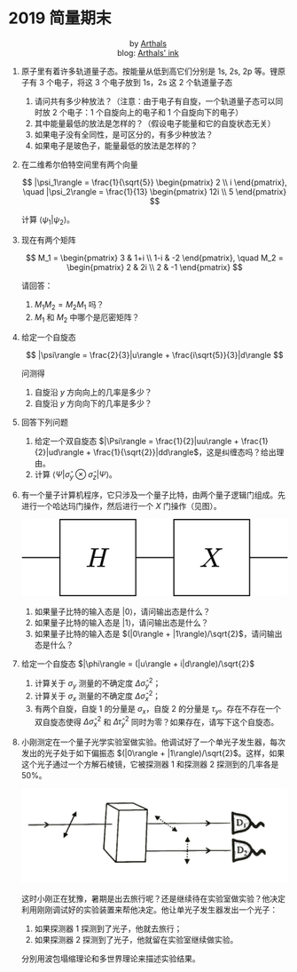 # 2019 简量期末

<center>
  by <a href="https://github.com/zhuozhiyongde"> Arthals</a>
  <br/>
  blog: <a href="https://arthals.ink">Arthals' ink</a>
</center>

1. 原子里有着许多轨道量子态。按能量从低到高它们分别是 1s, 2s, 2p 等。锂原子有 3 个电子，将这 3 个电子放到 1s，2s 这 2 个轨道量子态

    1. 请问共有多少种放法？（注意：由于电子有自旋，一个轨道量子态可以同时放 2 个电子：1 个自旋向上的电子和 1 个自旋向下的电子）
    1. 其中能量最低的放法是怎样的？（假设电子能量和它的自旋状态无关）
    1. 如果电子没有全同性，是可区分的，有多少种放法？
    1. 如果电子是玻色子，能量最低的放法是怎样的？

2. 在二维希尔伯特空间里有两个向量

    $$
    |\psi_1\rangle = \frac{1}{\sqrt{5}} \begin{pmatrix} 2 \\ i \end{pmatrix}, \quad |\psi_2\rangle = \frac{1}{13} \begin{pmatrix} 12i \\ 5 \end{pmatrix}
    $$

    计算 $\langle \psi_1|\psi_2 \rangle$。

3. 现在有两个矩阵

    $$
    M_1 = \begin{pmatrix} 3 & 1+i \\ 1-i & -2 \end{pmatrix}, \quad M_2 = \begin{pmatrix} 2 & 2i \\ 2 & -1 \end{pmatrix}
    $$

    请回答：

    1. $M_1 M_2 = M_2 M_1$ 吗？
    1. $M_1$ 和 $M_2$ 中哪个是厄密矩阵？

4. 给定一个自旋态

    $$
    |\psi\rangle = \frac{2}{3}|u\rangle + \frac{i\sqrt{5}}{3}|d\rangle
    $$

    问测得

    1. 自旋沿 $y$ 方向向上的几率是多少？
    2. 自旋沿 $y$ 方向向下的几率是多少？

5. 回答下列问题

    1. 给定一个双自旋态 $|\Psi\rangle = \frac{1}{2}|uu\rangle + \frac{1}{2}|ud\rangle + \frac{1}{\sqrt{2}}|dd\rangle$，这是纠缠态吗？给出理由。
    1. 计算 $\langle \Psi|\hat{\sigma}_y \otimes \hat{\sigma}_z|\Psi \rangle$。

6. 有一个量子计算机程序，它只涉及一个量子比特，由两个量子逻辑门组成。先进行一个哈达玛门操作，然后进行一个 $X$ 门操作（见图）。

    ![quant_computer](2019简量期末.assets/quant_computer.png)

    1. 如果量子比特的输入态是 $|0\rangle$，请问输出态是什么？
    1. 如果量子比特的输入态是 $|1\rangle$，请问输出态是什么？
    1. 如果量子比特的输入态是 $(|0\rangle + |1\rangle)/\sqrt{2}$，请问输出态是什么？

7. 给定一个自旋态 $|\phi\rangle = (|u\rangle + i|d\rangle)/\sqrt{2}$

    1. 计算关于 $\sigma_y$ 测量的不确定度 $\Delta \hat{\sigma}_y^2$；
    2. 计算关于 $\sigma_x$ 测量的不确定度 $\Delta \hat{\sigma}_x^2$；
    3. 有两个自旋，自旋 1 的分量是 $\sigma_x$，自旋 2 的分量是 $\tau_y$。存在不存在一个双自旋态使得 $\Delta \hat{\sigma}_x^2$ 和 $\Delta \hat{\tau}_y^2$ 同时为零？如果存在，请写下这个自旋态。

8. 小刚测定在一个量子光学实验室做实验。他调试好了一个单光子发生器，每次发出的光子处于如下偏振态 $(|0\rangle + |1\rangle)/\sqrt{2}$。这样，如果这个光子通过一个方解石棱镜，它被探测器 1 和探测器 2 探测到的几率各是 50%。

    ![test](2019简量期末.assets/test.png)

    这时小刚正在犹豫，暑期是出去旅行呢？还是继续待在实验室做实验？他决定利用刚刚调试好的实验装置来帮他决定。他让单光子发生器发出一个光子：

    1. 如果探测器 1 探测到了光子，他就去旅行；
    1. 如果探测器 2 探测到了光子，他就留在实验室继续做实验。

    分別用波包塌缩理论和多世界理论来描述实验结果。

